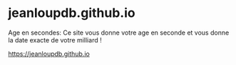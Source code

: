 # jeanloupdb.github.io
Age en secondes: 
Ce site vous donne votre age en seconde et vous donne la date exacte de votre milliard !

https://jeanloupdb.github.io
